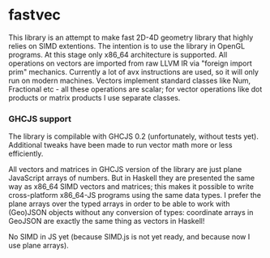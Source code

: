 # fastvec

This library is an attempt to make fast 2D-4D geometry library that highly relies on SIMD extentions.
The intention is to use the library in OpenGL programs.
At this stage only x86_64 architecture is supported.
All operations on vectors are imported from raw LLVM IR via "foreign import prim" mechanics.
Currently a lot of avx instructions are used, so it will only run on modern machines.
Vectors implement standard classes like Num, Fractional etc - all these operations are scalar;
for vector operations like dot products or matrix products I use separate classes.

### GHCJS support

The library is compilable with GHCJS 0.2 (unfortunately, without tests yet).
Additional tweaks have been made to run vector math more or less efficiently.

All vectors and matrices in GHCJS version of the library are just plane JavaScript arrays of numbers.
But in Haskell they are presented the same way as x86_64 SIMD vectors and matrices;
this makes it possible to write cross-platform x86_64-JS programs using the same data types.
I prefer the plane arrays over the typed arrays in order to be able to work with (Geo)JSON objects without any conversion of types: coordinate arrays in GeoJSON are exactly the same thing as vectors in Haskell!

No SIMD in JS yet (because SIMD.js is not yet ready, and because now I use plane arrays).
